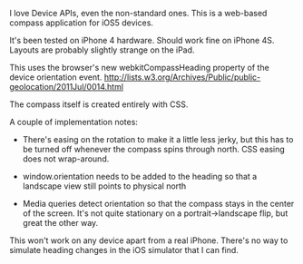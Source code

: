 I love Device APIs, even the non-standard ones. This is a web-based compass application for iOS5 devices.

It's been tested on iPhone 4 hardware. Should work fine on iPhone 4S. Layouts are probably slightly strange on the iPad.

This uses the browser's new webkitCompassHeading property of the device orientation event. http://lists.w3.org/Archives/Public/public-geolocation/2011Jul/0014.html

The compass itself is created entirely with CSS.

A couple of implementation notes:

 - There's easing on the rotation to make it a little less jerky, but this has to be turned off whenever the compass spins through north. CSS easing does not wrap-around.

 - window.orientation needs to be added to the heading so that a landscape view still points to physical north

 - Media queries detect orientation so that the compass stays in the center of the screen. It's not quite stationary on a portrait->landscape flip, but great the other way.

This won't work on any device apart from a real iPhone. There's no way to simulate heading changes in the iOS simulator that I can find.